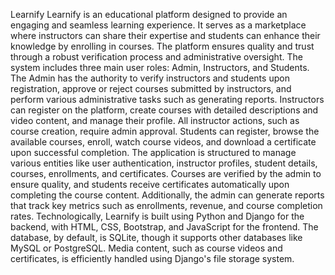 Learnify
    Learnify is an educational platform designed to provide an engaging and seamless learning experience. It serves as a marketplace where instructors can share their expertise and students can enhance their knowledge by enrolling in courses. The platform ensures quality and trust through a robust verification process and administrative oversight.
The system includes three main user roles: Admin, Instructors, and Students. The Admin has the authority to verify instructors and students upon registration, approve or reject courses submitted by instructors, and perform various administrative tasks such as generating reports. Instructors can register on the platform, create courses with detailed descriptions and video content, and manage their profile. All instructor actions, such as course creation, require admin approval. Students can register, browse the available courses, enroll, watch course videos, and download a certificate upon successful completion.
The application is structured to manage various entities like user authentication, instructor profiles, student details, courses, enrollments, and certificates. Courses are verified by the admin to ensure quality, and students receive certificates automatically upon completing the course content. Additionally, the admin can generate reports that track key metrics such as enrollments, revenue, and course completion rates.
Technologically, Learnify is built using Python and Django for the backend, with HTML, CSS, Bootstrap, and JavaScript for the frontend. The database, by default, is SQLite, though it supports other databases like MySQL or PostgreSQL. Media content, such as course videos and certificates, is efficiently handled using Django's file storage system.
